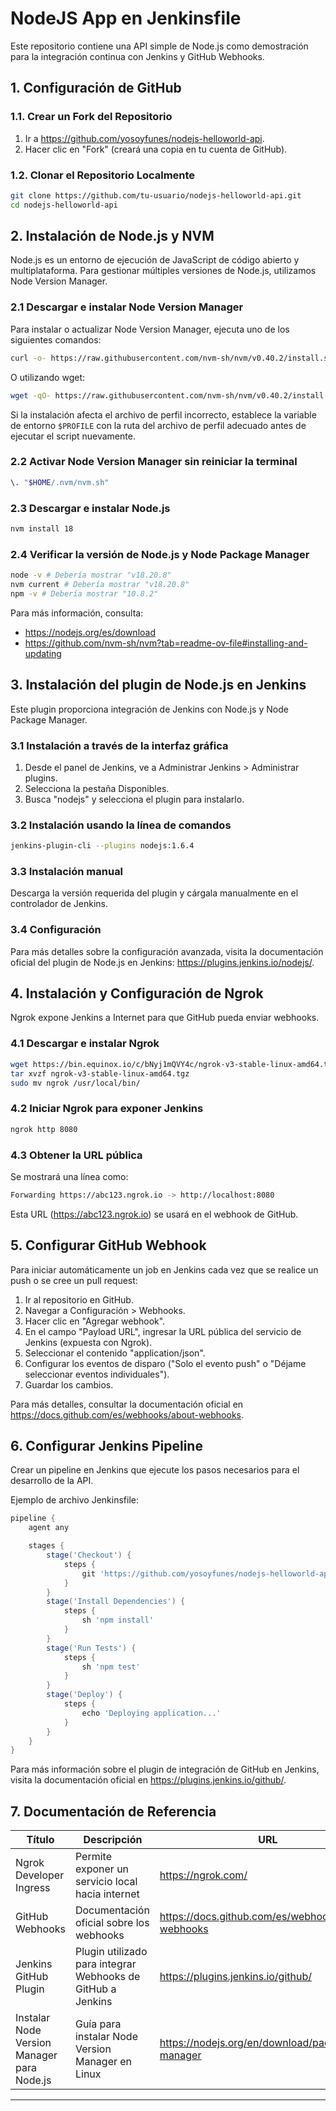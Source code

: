# NodeJS App en Jenkinsfile

Este repositorio contiene una API simple de Node.js como demostración para la integración continua con Jenkins y GitHub Webhooks.

## 1. Configuración de GitHub

### 1.1. Crear un Fork del Repositorio
1. Ir a https://github.com/yosoyfunes/nodejs-helloworld-api.
2. Hacer clic en "Fork" (creará una copia en tu cuenta de GitHub).

### 1.2. Clonar el Repositorio Localmente
```sh
git clone https://github.com/tu-usuario/nodejs-helloworld-api.git
cd nodejs-helloworld-api
```

## 2. Instalación de Node.js y NVM

Node.js es un entorno de ejecución de JavaScript de código abierto y multiplataforma. Para gestionar múltiples versiones de Node.js, utilizamos Node Version Manager.

### 2.1 Descargar e instalar Node Version Manager
Para instalar o actualizar Node Version Manager, ejecuta uno de los siguientes comandos:

```sh
curl -o- https://raw.githubusercontent.com/nvm-sh/nvm/v0.40.2/install.sh | bash
```
O utilizando wget:
```sh
wget -qO- https://raw.githubusercontent.com/nvm-sh/nvm/v0.40.2/install.sh | bash
```

Si la instalación afecta el archivo de perfil incorrecto, establece la variable de entorno `$PROFILE` con la ruta del archivo de perfil adecuado antes de ejecutar el script nuevamente.

### 2.2 Activar Node Version Manager sin reiniciar la terminal
```sh
\. "$HOME/.nvm/nvm.sh"
```

### 2.3 Descargar e instalar Node.js
```sh
nvm install 18
```

### 2.4 Verificar la versión de Node.js y Node Package Manager
```sh
node -v # Debería mostrar "v18.20.8"
nvm current # Debería mostrar "v18.20.8"
npm -v # Debería mostrar "10.8.2"
```
Para más información, consulta:
- https://nodejs.org/es/download
- https://github.com/nvm-sh/nvm?tab=readme-ov-file#installing-and-updating

## 3. Instalación del plugin de Node.js en Jenkins

Este plugin proporciona integración de Jenkins con Node.js y Node Package Manager.

### 3.1 Instalación a través de la interfaz gráfica
1. Desde el panel de Jenkins, ve a Administrar Jenkins > Administrar plugins.
2. Selecciona la pestaña Disponibles.
3. Busca "nodejs" y selecciona el plugin para instalarlo.

### 3.2 Instalación usando la línea de comandos
```sh
jenkins-plugin-cli --plugins nodejs:1.6.4
```

### 3.3 Instalación manual
Descarga la versión requerida del plugin y cárgala manualmente en el controlador de Jenkins.

### 3.4 Configuración
Para más detalles sobre la configuración avanzada, visita la documentación oficial del plugin de Node.js en Jenkins: https://plugins.jenkins.io/nodejs/.

## 4. Instalación y Configuración de Ngrok

Ngrok expone Jenkins a Internet para que GitHub pueda enviar webhooks.

### 4.1 Descargar e instalar Ngrok
```sh
wget https://bin.equinox.io/c/bNyj1mQVY4c/ngrok-v3-stable-linux-amd64.tgz
tar xvzf ngrok-v3-stable-linux-amd64.tgz
sudo mv ngrok /usr/local/bin/
```

### 4.2 Iniciar Ngrok para exponer Jenkins
```sh
ngrok http 8080
```

### 4.3 Obtener la URL pública
Se mostrará una línea como:
```sh
Forwarding https://abc123.ngrok.io -> http://localhost:8080
```
Esta URL (https://abc123.ngrok.io) se usará en el webhook de GitHub.

## 5. Configurar GitHub Webhook
Para iniciar automáticamente un job en Jenkins cada vez que se realice un push o se cree un pull request:
1. Ir al repositorio en GitHub.
2. Navegar a Configuración > Webhooks.
3. Hacer clic en "Agregar webhook".
4. En el campo "Payload URL", ingresar la URL pública del servicio de Jenkins (expuesta con Ngrok).
5. Seleccionar el contenido "application/json".
6. Configurar los eventos de disparo ("Solo el evento push" o "Déjame seleccionar eventos individuales").
7. Guardar los cambios.

Para más detalles, consultar la documentación oficial en https://docs.github.com/es/webhooks/about-webhooks.

## 6. Configurar Jenkins Pipeline
Crear un pipeline en Jenkins que ejecute los pasos necesarios para el desarrollo de la API.

Ejemplo de archivo Jenkinsfile:
```groovy
pipeline {
    agent any

    stages {
        stage('Checkout') {
            steps {
                git 'https://github.com/yosoyfunes/nodejs-helloworld-api.git'
            }
        }
        stage('Install Dependencies') {
            steps {
                sh 'npm install'
            }
        }
        stage('Run Tests') {
            steps {
                sh 'npm test'
            }
        }
        stage('Deploy') {
            steps {
                echo 'Deploying application...'
            }
        }
    }
}
```
Para más información sobre el plugin de integración de GitHub en Jenkins, visita la documentación oficial en https://plugins.jenkins.io/github/.

## 7. Documentación de Referencia
| Título | Descripción | URL |
|--------|-------------|-----|
| Ngrok Developer Ingress | Permite exponer un servicio local hacia internet | https://ngrok.com/ |
| GitHub Webhooks | Documentación oficial sobre los webhooks | https://docs.github.com/es/webhooks/about-webhooks |
| Jenkins GitHub Plugin | Plugin utilizado para integrar Webhooks de GitHub a Jenkins | https://plugins.jenkins.io/github/ |
| Instalar Node Version Manager para Node.js | Guía para instalar Node Version Manager en Linux | https://nodejs.org/en/download/package-manager |

---
